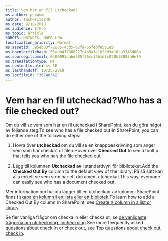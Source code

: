 ```yaml
---
title: Vem har en fil utcheckad?
ms.author: pebaum
author: Techwriter40
ms.date: 9/10/2018
ms.audience: ITPro
ms.topic: article
ROBOTS: NOINDEX, NOFOLLOW
localization_priority: Normal
ms.assetid: 395eb03f-2885-43d5-b2fe-55febf85b1e5
ms.openlocfilehash: 56aa04f7866227c4b5a1e1828d3c10ea3746d00a
ms.sourcegitcommit: 0b06093dabd685f76cc39b1d7c0f8b03883b6e79
ms.translationtype: MT
ms.contentlocale: sv-SE
ms.lasthandoff: 10/25/2019
ms.locfileid: "36748342"
---
```

# <a name="who-has-a-file-checked-out"></a><span data-ttu-id="64467-102">Vem har en fil utcheckad?</span><span class="sxs-lookup"><span data-stu-id="64467-102">Who has a file checked out?</span></span>

<span data-ttu-id="64467-103">Om du vill se vem som har en fil utcheckad i SharePoint, kan du göra något av följande steg:</span><span class="sxs-lookup"><span data-stu-id="64467-103">To see who has a file checked out in SharePoint, you can do either one of the following steps:</span></span>
  
1. <span data-ttu-id="64467-104">Hovra över **utcheckad** om du vill se en knappbeskrivning som anger vem som har checkat ut filen.</span><span class="sxs-lookup"><span data-stu-id="64467-104">Hover over **Checked Out** to see a tooltip that tells you who has the file checked out.</span></span> 
    
2. <span data-ttu-id="64467-105">Lägg till kolumnen **Utcheckad av** i standardvyn för biblioteket.</span><span class="sxs-lookup"><span data-stu-id="64467-105">Add the **Checked Out By** column to the default view of the library.</span></span> <span data-ttu-id="64467-106">På så sätt kan alla enkelt se vem som har ett dokument utcheckat.</span><span class="sxs-lookup"><span data-stu-id="64467-106">This way, everyone can easily see who has a document checked out.</span></span> 
    
<span data-ttu-id="64467-107">Mer information om hur du lägger till en utcheckad av kolumn i SharePoint finns i [skapa en kolumn i en lista eller ett bibliotek](https://go.microsoft.com/fwlink/?linkid=2019591).</span><span class="sxs-lookup"><span data-stu-id="64467-107">To learn how to add a Checked Out By column in SharePoint, see [Create a column in a list or library](https://go.microsoft.com/fwlink/?linkid=2019591).</span></span> 
  
<span data-ttu-id="64467-108">Se fler vanliga frågor om checka in eller checka ut, se [de vanligaste frågorna om utcheckning, incheckning](https://go.microsoft.com/fwlink/?linkid=2018786).</span><span class="sxs-lookup"><span data-stu-id="64467-108">See more frequently asked questions about check in or check out, see [Top questions about check out, check in](https://go.microsoft.com/fwlink/?linkid=2018786).</span></span>
  

